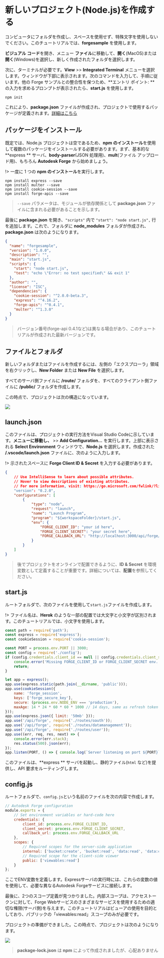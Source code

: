 # 新しいプロジェクト(Node.js)を作成する

コンピュータにフォルダを作成し、スペースを使用せず、特殊文字を使用しないでください。このチュートリアルでは、**forgesample** を使用します。

**ビジュアル コード**を開き、メニュー **ファイル**に移動して、**開く**(MacOS)または **開く**(Windows)を選択し、新しく作成されたフォルダを選択します。 

次に、ターミナルが必要です。**View** >> **Integrated Terminal** メニューを選択します。ウィンドウが下部に表示されます。次のコマンドを入力して、手順に従います。他の Forge サンプルとの整合性を保つため、**エントリ ポイント: ** の入力を求めるプロンプトが表示されたら、**start.js** を使用します。

```
npm init
```

これにより、**package.json** ファイルが作成され、プロジェクトで使用するパッケージが定義されます。[詳細はこちら](https://docs.npmjs.com/files/package.json)

## パッケージをインストール

既定では、Node.js プロジェクトは空であるため、**npm のインストール**を使用して複数のパッケージをインストールする必要があります。まず、基本的な **express ** サーバ、**body-parser**(JSON 処理用)、**mult**(ファイル アップロード用)、もちろん **Autodesk Forge** から始めましょう。

!> 一度に 1 つの **npm のインストール**を実行します。

```
npm install express --save
npm install multer --save
npm install cookie-session --save
npm install forge-apis --save
```

> `--save` パラメータは、モジュールが依存関係として **package.json** ファイルに含まれる必要があることを示します。

最後に **package.json** を開き、`"scripts"` 内で `"start": "node start.js",` 行を追加します。これで、フォルダに **node_modules** フォルダが作成され、**package.json** は次のようになります。

```json
{
  "name": "forgesample",
  "version": "1.0.0",
  "description": "",
  "main": "start.js",
  "scripts": {
    "start": "node start.js",
    "test": "echo \"Error: no test specified\" && exit 1"
  },
  "author": "",
  "license": "ISC",
  "dependencies": {
    "cookie-session": "^2.0.0-beta.3",
    "express": "^4.16.2",
    "forge-apis": "^0.4.1",
    "multer": "^1.3.0"
  }
}

```

> バージョン番号(forge-api 0.4.1など)は異なる場合があり、このチュートリアルが作成された最新バージョンです。

## ファイルとフォルダ

新しいフォルダまたはファイルを作成するには、左側の「エクスプローラ」領域を右クリックし、**New Folder** または **New File** を選択します。

すべてのサーバ側ファイルに **/route/** フォルダを、すべてのクライアント側ファイルに **/public/** フォルダを作成します。

この時点で、プロジェクトは次の構造になっています。

![](_media/nodejs/vs_code_explorer.png) 

## launch.json

このファイルは、プロジェクトの実行方法をVisual Studio Codeに示しています。**メニューに移動し、** >> **Add Configuration...** を実行します。上部に表示される **Select Environment** ウィンドウで、**Node.js** を選択します。作成された **/.vscode/launch.json** ファイルに、次のように入力します。

!> 示されたスペースに **Forge Client ID & Secret** を入力する必要があります。

```json
{
    // Use IntelliSense to learn about possible attributes.
    // Hover to view descriptions of existing attributes.
    // For more information, visit: https://go.microsoft.com/fwlink/?linkid=830387
    "version": "0.2.0",
    "configurations": [
        {
            "type": "node",
            "request": "launch",
            "name": "Launch Program",
            "program": "${workspaceFolder}/start.js",
            "env": {
                "FORGE_CLIENT_ID": "your id here",
                "FORGE_CLIENT_SECRET": "your secret here",
                "FORGE_CALLBACK_URL": "http://localhost:3000/api/forge/callback/oauth"
            }
        }
    ]
}
```

> 後でプロジェクトをオンラインで配置できるように、**ID & Secret** を環境変数として定義することが重要です。詳細については、**配置**を参照してください。

## start.js

ルートフォルダで、次のファイルを使用して`start.js`ファイルを作成します。

!> ファイル名は、**Herok** のような一部の配置では大文字と小文字が区別されます。このチュートリアルでは、小文字を使用します。

```javascript
const path = require('path');
const express = require('express');
const cookieSession = require('cookie-session');

const PORT = process.env.PORT || 3000;
const config = require('./config');
if (config.credentials.client_id == null || config.credentials.client_secret == null) {
    console.error('Missing FORGE_CLIENT_ID or FORGE_CLIENT_SECRET env. variables.');
    return;
}

let app = express();
app.use(express.static(path.join(__dirname, 'public')));
app.use(cookieSession({
    name: 'forge_session',
    keys: ['forge_secure_key'],
    secure: (process.env.NODE_ENV === 'production'),
    maxAge: 14 * 24 * 60 * 60 * 1000 // 14 days, same as refresh token
}));
app.use(express.json({ limit: '50mb' }));
app.use('/api/forge', require('./routes/oauth'));
app.use('/api/forge', require('./routes/datamanagement'));
app.use('/api/forge', require('./routes/user'));
app.use((err, req, res, next) => {
    console.error(err.stack);
    res.status(500).json(err);
});
app.listen(PORT, () => { console.log(`Server listening on port ${PORT}`); });
```

このファイルは、**express ** サーバを起動し、静的ファイル(`html` など)を提供し、API 要求をルーティングします。

## config.js

ルートフォルダで、`config.js`という名前のファイルを次の内容で作成します。

```javascript
// Autodesk Forge configuration
module.exports = {
    // Set environment variables or hard-code here
    credentials: {
        client_id: process.env.FORGE_CLIENT_ID,
        client_secret: process.env.FORGE_CLIENT_SECRET,
        callback_url: process.env.FORGE_CALLBACK_URL
    },
    scopes: {
        // Required scopes for the server-side application
        internal: ['bucket:create', 'bucket:read', 'data:read', 'data:create', 'data:write'],
        // Required scope for the client-side viewer
        public: ['viewables:read']
    }
};
```

ここでENV変数を定義します。Expressサーバの実行時には、これらの変数の値を使用して、必要な異なるAutodesk Forgeサービスに接続します。

最後に、2つのスコープ定義が見つかりました。内部スコープは、アクセストークンに対して、Forge Webサービスのさまざまなサービスを使用するための適切な権限(サーバ側)を与えます。このチュートリアルはビューアの使用を目的としており、パブリックの「viewables:read」スコープのみが必要です。

プロジェクトの準備ができました。この時点で、プロジェクトは次のようになります。

![](_media/nodejs/vs_code_project.png) 

> **package-lock.json** は **npm** によって作成されましたが、心配ありません
